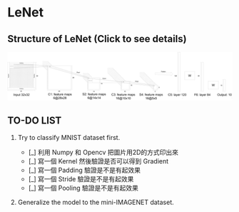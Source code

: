 # LeNet

## Structure of LeNet (Click to see details)
![Structure of LeNet](https://github.com/Ratherman/AI/blob/main/DeepLearning/HW3/imgs/Structure_LeNet5.png)

## TO-DO LIST
1. Try to classify MNIST dataset first.
    * [_] 利用 Numpy 和 Opencv 把圖片用2D的方式印出來
    * [_] 寫一個 Kernel 然後驗證是否可以得到 Gradient
    * [_] 寫一個 Padding 驗證是不是有起效果
    * [_] 寫一個 Stride 驗證是不是有起效果
    * [_] 寫一個 Pooling 驗證是不是有起效果

2. Generalize the model to the mini-IMAGENET dataset.
